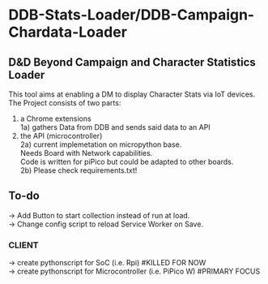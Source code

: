 # DDB-Stats-Loader/DDB-Campaign-Chardata-Loader
## D&D Beyond Campaign and Character Statistics Loader  
This tool aims at enabling a DM to display Character Stats via IoT devices.  
The Project consists of two parts:  
1) a Chrome extensions  
  1a) gathers Data from DDB and sends said data to an API
2) the API (microcontroller)  
  2a) current implemetation on micropython base.    
      Needs Board with Network capabilities.  
      Code is written for piPico but could be adapted to other boards.  
  2b) Please check requirements.txt!


## To-do  
-> Add Button to start collection instead of run at load.  
-> Change config script to reload Service Worker on Save.

### CLIENT  
-> create pythonscript for SoC (i.e. Rpi) #KILLED FOR NOW  
-> create pythonscript for Microcontroller (i.e. PiPico W) #PRIMARY FOCUS
